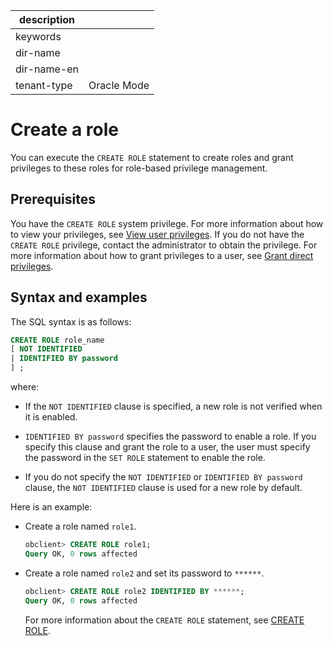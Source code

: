 | description ||
|---|---|
| keywords ||
| dir-name ||
| dir-name-en ||
| tenant-type | Oracle Mode |

# Create a role

You can execute the `CREATE ROLE` statement to create roles and grant privileges to these roles for role-based privilege management.

## Prerequisites

You have the `CREATE ROLE` system privilege. For more information about how to view your privileges, see [View user privileges](../600.view-user-permissions-of-oracle-mode.md). If you do not have the `CREATE ROLE` privilege, contact the administrator to obtain the privilege. For more information about how to grant privileges to a user, see [Grant direct privileges](../200.authority-of-oracle-mode.md).

## Syntax and examples

The SQL syntax is as follows:

```sql
CREATE ROLE role_name
[ NOT IDENTIFIED
| IDENTIFIED BY password
] ;
```

where:

* If the `NOT IDENTIFIED` clause is specified, a new role is not verified when it is enabled.

* `IDENTIFIED BY password` specifies the password to enable a role. If you specify this clause and grant the role to a user, the user must specify the password in the `SET ROLE` statement to enable the role.

* If you do not specify the `NOT IDENTIFIED` or `IDENTIFIED BY password` clause, the `NOT IDENTIFIED` clause is used for a new role by default.

Here is an example:

* Create a role named `role1`.

   ```sql
   obclient> CREATE ROLE role1;
   Query OK, 0 rows affected
   ```

* Create a role named `role2` and set its password to `******`.

   ```sql
   obclient> CREATE ROLE role2 IDENTIFIED BY ******;
   Query OK, 0 rows affected
   ```

   For more information about the `CREATE ROLE` statement, see [CREATE ROLE](../../../../../../700.reference/500.sql-reference/100.sql-syntax/300.common-tenant-of-oracle-mode/900.sql-statement-of-oracle-mode/100.ddl-of-oracle-mode/2100.create-role-of-oracle-mode.md).